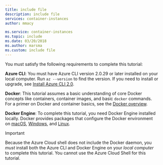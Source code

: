 ```yaml
---
title: include file
description: include file
services: container-instances
author: mmacy

ms.service: container-instances
ms.topic: include
ms.date: 03/20/2018
ms.author: marsma
ms.custom: include file
---
```


You must satisfy the following requirements to complete this tutorial:

**Azure CLI**: You must have Azure CLI version 2.0.29 or later installed on your local computer. Run `az --version` to find the version. If you need to install or upgrade, see [Install Azure CLI 2.0][azure-cli-install].

**Docker**: This tutorial assumes a basic understanding of core Docker concepts like containers, container images, and basic `docker` commands. For a primer on Docker and container basics, see the [Docker overview][docker-get-started].

**Docker Engine**: To complete this tutorial, you need Docker Engine installed locally. Docker provides packages that configure the Docker environment on [macOS][docker-mac], [Windows][docker-windows], and [Linux][docker-linux].

> [!IMPORTANT]
> Because the Azure Cloud shell does not include the Docker daemon, you *must* install both the Azure CLI and Docker Engine on your *local computer* to complete this tutorial. You cannot use the Azure Cloud Shell for this tutorial.

<!-- LINKS - External -->
[docker-get-started]: https://docs.docker.com/engine/docker-overview/
[docker-linux]: https://docs.docker.com/engine/installation/#supported-platforms
[docker-mac]: https://docs.docker.com/docker-for-mac/
[docker-windows]: https://docs.docker.com/docker-for-windows/

<!-- LINKS - Internal -->
[azure-cli-install]: /cli/azure/install-azure-cli